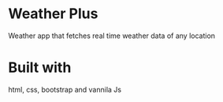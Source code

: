 # Weather Plus
 Weather app that fetches real time weather data of any location

# Built with
html, css, bootstrap and vannila Js

